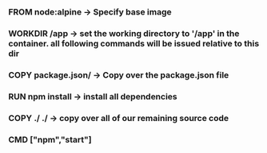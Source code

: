  ### FROM node:alpine -> Specify base image
 ### WORKDIR /app -> set the working directory to '/app' in the container. all following commands will be issued relative to this dir
 ### COPY package.json/ -> Copy over the package.json file
 ### RUN  npm install -> install all dependencies
 ### COPY  ./ ./  -> copy over all of our remaining source code 

 ### CMD ["npm","start"]
 
   
 

